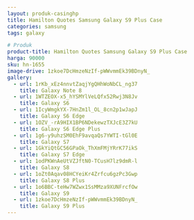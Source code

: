 ```yaml
---
layout: produk-casinghp
title: Hamilton Quotes Samsung Galaxy S9 Plus Case
categories: samsung
tags: galaxy

# Produk
product-title: Hamilton Quotes Samsung Galaxy S9 Plus Case
harga: 90000
sku: hn-1655
image-drive: 1zkoe7DcHmzeNzIf-pWWvmmEk39BDnyN_
gallery:
  - url: 1rKb_xEz4nnvtZaqjYgQHhWoNbCL_ng37
    title: Galaxy Note 8
  - url: 1WTZEOX-x5_hYSMYlVeLQfx52Rwj3N8Jv
    title: Galaxy S6
  - url: 1IcyWmgkYX-7HnZm1l_OL_8cn2p1wJapJ
    title: Galaxy S6 Edge
  - url: 1OZV_-rA9HIX1BP6NDekewzTXJcE3Z7kU
    title: Galaxy S6 Edge Plus
  - url: 1g6-y9uhzSM0EhF9avqaQs7YWTI-tGl0E
    title: Galaxy S7
  - url: 1GkYiQtGC56GPaOk_ThXmFMjYRrK77ikS
    title: Galaxy S7 Edge
  - url: 1odPKWnAeUtVZJftN0-TCusH7lz9dmR-l
    title: Galaxy S8
  - url: 1oZt0Aqav08HCYeiKr4Zrfcu6gzPc3Gwp
    title: Galaxy S8 Plus
  - url: 1o6BBC-teHw7WZwx1SsMMza9XUNFrcfOw
    title: Galaxy S9
  - url: 1zkoe7DcHmzeNzIf-pWWvmmEk39BDnyN_
    title: Galaxy S9 Plus
---
```

